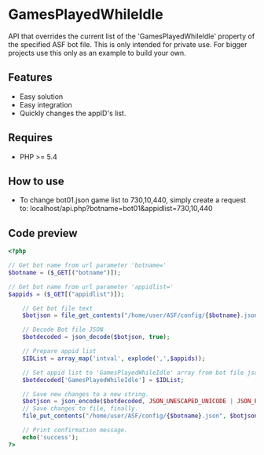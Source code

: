 GamesPlayedWhileIdle
=========
API that overrides the current list of the 'GamesPlayedWhileIdle' property of the specified ASF bot file.
This is only intended for private use. For bigger projects use this only as an example to build your own.

Features
--------
* Easy solution
* Easy integration
* Quickly changes the appID's list.

Requires
--------
* PHP >= 5.4

How to use
--------
* To change bot01.json game list to 730,10,440, simply create a request to:
localhost/api.php?botname=bot01&appidlist=730,10,440


Code preview
-----
```php
<?php

// Get bot name from url parameter 'botname='
$botname = ($_GET[("botname")]);

// Get bot name from url parameter 'appidlist='
$appids = ($_GET[("appidlist")]);

    // Get bot file text
    $botjson = file_get_contents("/home/user/ASF/config/{$botname}.json"); 

    // Decode Bot file JSON
    $botdecoded = json_decode($botjson, true);

    // Prepare appid list
    $IDList = array_map('intval', explode(',',$appids));

    // Set appid list to 'GamesPlayedWhileIdle' array from bot file json.
    $botdecoded['GamesPlayedWhileIdle'] = $IDList;

    // Save new changes to a new string.
    $botjson = json_encode($botdecoded, JSON_UNESCAPED_UNICODE | JSON_PRETTY_PRINT);
    // Save changes to file, finally.
    file_put_contents("/home/user/ASF/config/{$botname}.json", $botjson);

    // Print confirmation message.
    echo('success');
?>
```
